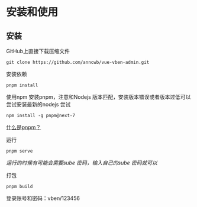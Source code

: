 # 安装和使用

## 安装

GitHub上直接下载压缩文件

```
git clone https://github.com/anncwb/vue-vben-admin.git
```

安装依赖

```
pnpm install
```

使用npm 安装pnpm，注意和Nodejs 版本匹配，安装版本错误或者版本过低可以尝试安装最新的nodejs 尝试

```
npm install -g pnpm@next-7
```

[什么是pnpm？](pages/pnpm是什么.md)

运行

```
pnpm serve
```

*运行的时候有可能会需要sube 密码，输入自己的sube 密码就可以*

打包

```
pnpm build
```

登录账号和密码：vben/123456
